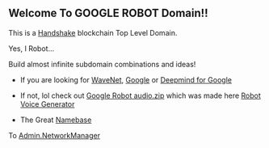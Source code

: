 ## Welcome To GOOGLE ROBOT Domain!!

This is a [Handshake](https://handshake.org/) blockchain Top Level Domain.

Yes, I Robot...

Build almost infinite subdomain combinations and ideas!

- If you are looking for [WaveNet](http://wavenetvocalizer.com/fe/), [Google](https://google.com/) or [Deepmind for Google](https://deepmind.com/about/deepmind-for-google)

- If not, lol check out [Google Robot audio.zip](https://github.com/BeeChains/googlerobot/files/5081723/audio.1.zip) which was made here [Robot Voice Generator](https://lingojam.com/RobotVoiceGenerator)

- The Great [Namebase](https://namebase.io/)

To [Admin.NetworkManager](http://admin.networkmanager/)

